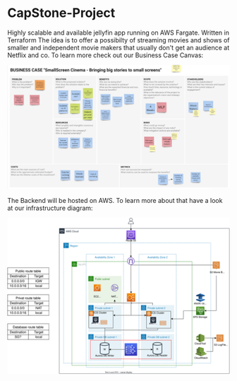 # CapStone-Project
Highly scalable and available jellyfin app running on AWS Fargate. Written in Terraform
The idea is to offer a possibilty of streaming movies and shows of smaller and independent movie makers that usually don't get an audience at Netflix and co. To learn more check out our Business Case Canvas:

![](BusinessCaseCanvas.png)

The Backend will be hosted on AWS. To learn more about that have a look at our infrastructure diagram:

![](capstone_diagram.svg)